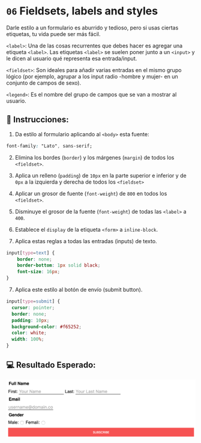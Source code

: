 # `06` Fieldsets, labels and styles

Darle estilo a un formulario es aburrido y tedioso, pero si usas ciertas etiquetas, tu vida puede ser más fácil. 

`<label>`: Una de las cosas recurrentes que debes hacer es agregar una etiqueta `<label>`. Las etiquetas `<label>` se suelen poner junto a un `<input>` y le dicen al usuario qué representa esa entrada/input.

`<fieldset>`: Son ideales para añadir varias entradas en el mismo grupo lógico (por ejemplo, agrupar a los input radio -hombre y mujer- en un conjunto de campos de sexo).

`<legend>`: Es el nombre del grupo de campos que se van a mostrar al usuario.

## 📝 Instrucciones:

1. Da estilo al formulario aplicando al `<body>` esta fuente:

```css
font-family: "Lato", sans-serif;
```

2. Elimina los bordes (`border`) y los márgenes (`margin`) de todos los `<fieldset>`. 

2. Aplica un relleno (`padding`) de `10px` en la parte superior e inferior y de `0px` a la izquierda y derecha de todos los `<fieldset>`

4. Aplicar un grosor de fuente (`font-weight`) de `800` en todos los `<fieldset>`.

5. Disminuye el grosor de la fuente (`font-weight`) de todas las `<label>` a `400`.

6. Establece el `display` de la etiqueta `<form>` a `inline-block`.

7. Aplica estas reglas a todas las entradas (inputs) de texto.

```css
input[type=text] {
	border: none;
	border-bottom: 1px solid black;
	font-size: 16px;
}
```

7. Aplica este estilo al botón de envío (submit button).

```css
input[type=submit] {
  cursor: pointer;
  border: none;
  padding: 10px;
  background-color: #f65252;
  color: white;
  width: 100%;
}
```

## 💻 Resultado Esperado:

![06-fieldsets-labels-and-styles](../../.learn/assets/NGmLdal.png?raw=true)
